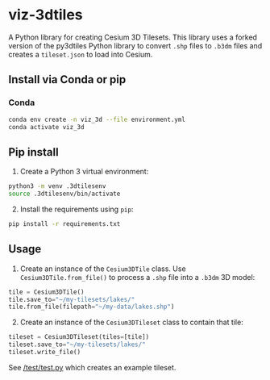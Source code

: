 # viz-3dtiles

A Python library for creating Cesium 3D Tilesets. This library uses a forked version of the py3dtiles Python library to convert `.shp` files to `.b3dm` files and creates a `tileset.json` to load into Cesium.

## Install via Conda or pip

### Conda

```bash
conda env create -n viz_3d --file environment.yml
conda activate viz_3d
```

## Pip install

1. Create a Python 3 virtual environment:

```bash
python3 -m venv .3dtilesenv
source .3dtilesenv/bin/activate
```

2. Install the requirements using `pip`:

```bash
pip install -r requirements.txt
```

## Usage

1. Create an instance of the `Cesium3DTile` class. Use `Cesium3DTile.from_file()` to process a `.shp` file into a `.b3dm` 3D model:

```python
tile = Cesium3DTile()
tile.save_to="~/my-tilesets/lakes/"
tile.from_file(filepath="~/my-data/lakes.shp")
```

2. Create an instance of the `Cesium3DTileset` class to contain that tile:

```python
tileset = Cesium3DTileset(tiles=[tile])
tileset.save_to="~/my-tilesets/lakes/"
tileset.write_file()
```

See [/test/test.py](test/test.py) which creates an example tileset.
